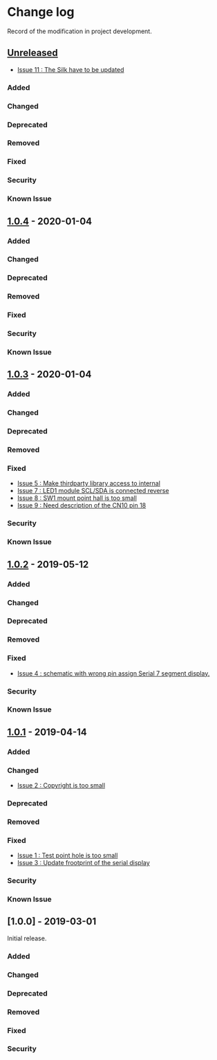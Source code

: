 # Change log
Record of the modification in project development.
## [Unreleased]
- [Issue 11 : The Silk have to be updated ](https://github.com/suikan4github/Akashi-01/issues/11)

### Added
### Changed
### Deprecated
### Removed
### Fixed


### Security
### Known Issue

## [1.0.4] - 2020-01-04

### Added
### Changed
### Deprecated
### Removed
### Fixed
### Security
### Known Issue

## [1.0.3] - 2020-01-04

### Added
### Changed
### Deprecated
### Removed
### Fixed
- [Issue 5 : Make thirdparty library access to internal ](https://github.com/suikan4github/Akashi-01/issues/5)
- [Issue 7 : LED1 module SCL/SDA is connected reverse ](https://github.com/suikan4github/Akashi-01/issues/7)
- [Issue 8 : SW1 mount point hall is too small ](https://github.com/suikan4github/Akashi-01/issues/8)
- [Issue 9 : Need description of the CN10 pin 18 ](https://github.com/suikan4github/Akashi-01/issues/9)

### Security
### Known Issue

## [1.0.2] - 2019-05-12

### Added
### Changed
### Deprecated
### Removed
### Fixed
- [Issue 4 : schematic with wrong pin assign Serial 7 segment display. ](https://github.com/suikan4github/Akashi-01/issues/4)

### Security
### Known Issue


## [1.0.1] - 2019-04-14

### Added
### Changed
- [Issue 2 : Copyright is too small ](https://github.com/suikan4github/Akashi-01/issues/2)

### Deprecated
### Removed
### Fixed
- [Issue 1 : Test point hole is too small  ](https://github.com/suikan4github/Akashi-01/issues/1)
- [Issue 3 : Update frootprint of the serial display ](https://github.com/suikan4github/Akashi-01/issues/3)

### Security
### Known Issue

## [1.0.0] - 2019-03-01
Initial release. 

### Added
### Changed
### Deprecated
### Removed
### Fixed
### Security

[Unreleased]: https://github.com/suikan4github/Akashi-01/compare/v1.0.4...develop
[1.0.4]: https://github.com/suikan4github/Akashi-01/compare/v1.0.3...v1.0.4
[1.0.3]: https://github.com/suikan4github/Akashi-01/compare/v1.0.2...v1.0.3
[1.0.2]: https://github.com/suikan4github/Akashi-01/compare/v1.0.1...v1.0.2
[1.0.1]: https://github.com/suikan4github/Akashi-01/compare/v1.0.0...v1.0.1
